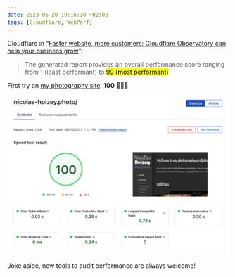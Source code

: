```yaml
---
date: 2023-06-20 19:16:30 +02:00
tags: [Cloudflare, WebPerf]
---
```


Cloudflare in “[Faster website, more customers: Cloudflare Observatory can help your business grow](https://blog.cloudflare.com/cloudflare-observatory-generally-available/)”:

> The generated report provides an overall performance score ranging from 1 (least performant) to <mark>99 (most performant)</mark>

First try on [my photography site](https://nicolas-hoizey.photo): **100** 🤷‍♂️😅

![Screenshot of Cloudflare Observatory showing a 100 score](cloudflare-observatory-score-100.png)

Joke aside, new tools to audit performance are always welcome!